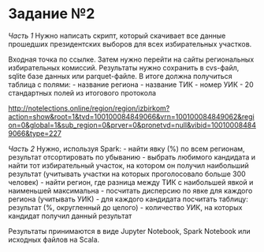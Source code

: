 # Задание №2

<i>Часть 1</i>
Нужно написать скрипт, который скачивает все данные прошедших президентских выборов для всех избирательных участков.

Входная точка по ссылке. Затем нужно перейти на сайты региональных избирательных комиссий. Результаты нужно сохранить в cvs-файл, sqlite базе данных или parquet-файле. В итоге должна получиться таблица с полями: - название региона - название ТИК - номер УИК - 20 стандартных полей из итогового протокола

http://notelections.online/region/region/izbirkom?action=show&root=1&tvd=100100084849066&vrn=100100084849062&region=0&global=1&sub_region=0&prver=0&pronetvd=null&vibid=100100084849066&type=227

<i>Часть 2</i>
Нужно, используя Spark: - найти явку (%) по всем регионам, результат отсортировать по убыванию - выбрать любимого кандидата и найти тот избирательный участок, на котором он получил наибольший результат (учитывать участки на которых проголосовало больше 300 человек) - найти регион, где разница между ТИК с наибольшей явкой и наименьшей максимальна - посчитать дисперсию по явке для каждого региона (учитывать УИК) - для каждого кандидата посчитать таблицу: результат (%, округленный до целого) - количество УИК, на которых кандидат получил данный результат

Результаты принимаются в виде Jupyter Notebook, Spark Notebook или исходных файлов на Scala.